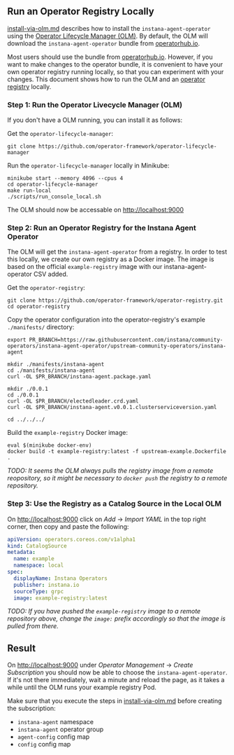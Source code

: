 Run an Operator Registry Locally
--------------------------------

[install-via-olm.md](install-via-olm.md) describes how to install the `instana-agent-operator` using the [Operator Lifecycle Manager (OLM)](https://github.com/operator-framework/operator-lifecycle-manager). By default, the OLM will download the `instana-agent-operator` bundle from [operatorhub.io](https://operatorhub.io).

Most users should use the bundle from [operatorhub.io](https://operatorhub.io). However, if you want to make changes to the operator bundle, it is convenient to have your own operator registry running locally, so that you can experiment with your changes. This document shows how to run the OLM and an [operator registry](https://github.com/operator-framework/operator-registry) locally.

### Step 1: Run the Operator Livecycle Manager (OLM)

If you don't have a OLM running, you can install it as follows:

Get the `operator-lifecycle-manager`:

```
git clone https://github.com/operator-framework/operator-lifecycle-manager
```

Run the `operator-lifecycle-manager` locally in Minikube:

```
minikube start --memory 4096 --cpus 4
cd operator-lifecycle-manager
make run-local
./scripts/run_console_local.sh
```

The OLM should now be accessable on [http://localhost:9000](http://localhost:9000)

### Step 2: Run an Operator Registry for the Instana Agent Operator

The OLM will get the `instana-agent-operator` from a registry. In order to test this locally, we create our own registry as a Docker image. The image is based on the official `example-registry` image with our instana-agent-operator CSV added.

Get the `operator-registry`:

```
git clone https://github.com/operator-framework/operator-registry.git
cd operator-registry
```

Copy the operator configuration into the operator-registry's example `./manifests/` directory:

```
export PR_BRANCH=https://raw.githubusercontent.com/instana/community-operators/instana-agent-operator/upstream-community-operators/instana-agent

mkdir ./manifests/instana-agent
cd ./manifests/instana-agent
curl -OL $PR_BRANCH/instana-agent.package.yaml

mkdir ./0.0.1
cd ./0.0.1
curl -OL $PR_BRANCH/electedleader.crd.yaml
curl -OL $PR_BRANCH/instana-agent.v0.0.1.clusterserviceversion.yaml

cd ../../../
```

Build the `example-registry` Docker image:

```
eval $(minikube docker-env)
docker build -t example-registry:latest -f upstream-example.Dockerfile .
```

_TODO: It seems the OLM always pulls the registry image from a remote reopository, so it might be necessary to `docker push` the registry to a remote repository._

### Step 3: Use the Registry as a Catalog Source in the Local OLM

On [http://localhost:9000](http://localhost:9000) click on _Add_ -> _Import YAML_ in the top right corner, then copy and paste the following:

```yaml
apiVersion: operators.coreos.com/v1alpha1
kind: CatalogSource
metadata:
  name: example
  namespace: local
spec:
  displayName: Instana Operators
  publisher: instana.io
  sourceType: grpc
  image: example-registry:latest
```

_TODO: If you have pushed the `example-registry` image to a remote repository above, change the `image:` prefix accordingly so that the image is pulled from there._

Result
------

On [http://localhost:9000](http://localhost:9000) under _Operator Management_ -> _Create Subscription_ you should now be able to choose the `instana-agent-operator`. If it's not there immediately, wait a minute and reload the page, as it takes a while until the OLM runs your example registry Pod.

Make sure that you execute the steps in [install-via-olm.md](install-via-olm.md) before creating the subscription:

* `instana-agent` namespace
* `instana-agent` operator group
* `agent-config` config map
* `config` config map
